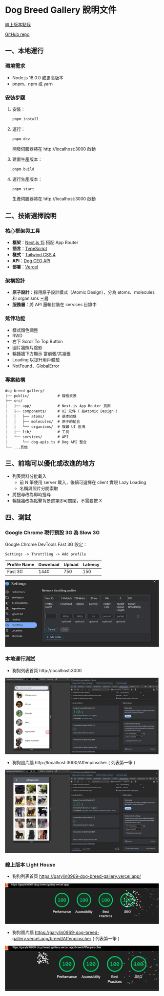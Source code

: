 # Dog Breed Gallery 說明文件

[線上版本點我](https://garylin0969-dog-breed-gallery.vercel.app/)

[GitHub repo](https://github.com/garylin0969/dog-breed-gallery)

## 一、本地運行

### 環境需求

-   Node.js 18.0.0 或更高版本
-   pnpm、npm 或 yarn

### 安裝步驟

1. 安裝：

    ```bash
    pnpm install
    ```

2. 運行：

    ```bash
    pnpm dev
    ```

    開發伺服器將在 http://localhost:3000 啟動

3. 建置生產版本：

    ```bash
    pnpm build
    ```

4. 運行生產版本：
    ```bash
    pnpm start
    ```
    生產伺服器將在 http://localhost:3000 啟動

## 二、技術選擇說明

### 核心框架與工具

-   **框架**：[Next.js 15](https://nextjs.org/) 搭配 App Router
-   **語言**：[TypeScript](https://www.typescriptlang.org/)
-   **樣式**：[Tailwind CSS 4](https://tailwindcss.com/)
-   **API**：[Dog CEO API](https://dog.ceo/dog-api/)
-   **部署**：[Vercel](https://vercel.com/)

### 架構設計

-   **原子設計**：採用原子設計模式（Atomic Design），分為 atoms、molecules 和 organisms 三層
-   **服務層**：將 API 邏輯封裝在 services 目錄中

### 延伸功能

-   樣式顏色調整
-   RWD
-   右下 Scroll To Top Button
-   圖片牆照片陰影
-   輪播牆下方顯示 當前張/共幾張
-   Loading 以提升用戶體驗
-   NotFound、GlobalError

### 專案結構

```
dog-breed-gallery/
├── public/             # 靜態資源
├── src/
│   ├── app/            # Next.js App Router 頁面
│   ├── components/     # UI 元件（ 按Atomic Design ）
│   │   ├── atoms/      # 基本組成
│   │   ├── molecules/  # 原子的組合
│   │   └── organisms/  # 複雜 UI 區塊
│   ├── lib/            # 工具
│   └── services/       # API
│       └── dog-apis.ts # Dog API 整合
└── ...其他
```

## 三、前端可以優化或改進的地方

-   列表資料分批載入
    -   前 N 筆使用 server 載入，後續可選擇在 client 實現 Lazy Loading
    -   名稱與照片分開索取
-   將搜尋改為即時搜尋
-   輪播牆改為點擊背景遮罩即可關閉，不需要按 X

## 四、測試

### Google Chrome 現行預設 3G 為 Slow 3G

Google Chrome DevTools Fast 3G 設定：

```
Settings -> Throttling -> Add profile
```

| Profile Name | Download | Upload | Latency |
| ------------ | -------- | ------ | ------- |
| Fast 3G      | 1440     | 750    | 150     |

![Fast 3G 設定示意圖](public/fast-3g-setting.jpg)

### 本地運行測試

-   狗狗列表首頁 http://localhost:3000

![狗狗列表首頁](public/breed-list.jpg)

-   狗狗圖片牆 http://localhost:3000/Affenpinscher ( 列表第一筆 )

![狗狗圖片牆](public/breed-photo-gallery.jpg)

### 線上版本 Light House

-   狗狗列表首頁 https://garylin0969-dog-breed-gallery.vercel.app/

![狗狗列表首頁](public/breed-list-light-house.jpg)

-   狗狗圖片牆 https://garylin0969-dog-breed-gallery.vercel.app/breed/Affenpinscher ( 列表第一筆 )

![狗狗圖片牆](public/breed-photo-gallery-light-house.jpg)

